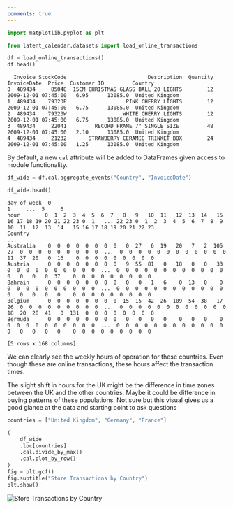 ```yaml
---
comments: true
---
```

```python
import matplotlib.pyplot as plt

from latent_calendar.datasets import load_online_transactions

df = load_online_transactions()
df.head()
```

```text
  Invoice StockCode                          Description  Quantity         InvoiceDate  Price  Customer ID         Country
0  489434     85048  15CM CHRISTMAS GLASS BALL 20 LIGHTS        12 2009-12-01 07:45:00   6.95      13085.0  United Kingdom
1  489434    79323P                   PINK CHERRY LIGHTS        12 2009-12-01 07:45:00   6.75      13085.0  United Kingdom
2  489434    79323W                  WHITE CHERRY LIGHTS        12 2009-12-01 07:45:00   6.75      13085.0  United Kingdom
3  489434     22041         RECORD FRAME 7" SINGLE SIZE         48 2009-12-01 07:45:00   2.10      13085.0  United Kingdom
4  489434     21232       STRAWBERRY CERAMIC TRINKET BOX        24 2009-12-01 07:45:00   1.25      13085.0  United Kingdom
```

By default, a new `cal` attribute will be added to DataFrames given access to module functionality.

```python
df_wide = df.cal.aggregate_events("Country", "InvoiceDate")

df_wide.head()
```

```text
day_of_week  0                                                                                  1     ...  5     6
hour        0  1  2  3  4  5  6  7   8   9   10  11   12  13  14   15  16 17 18 19 20 21 22 23 0  1   ... 22 23 0  1  2  3  4  5  6  7  8  9   10  11  12  13  14   15 16 17 18 19 20 21 22 23
Country                                                                                               ...
Australia    0  0  0  0  0  0  0  0   0  27   6  19   20   7   2  105  27  0  0  0  0  0  0  0  0  0  ...  0  0  0  0  0  0  0  0  0  0  0  0  11  37  20   0  16    0  0  0  0  0  0  0  0  0
Austria      0  0  0  0  0  0  0  0   9  55  81   0   18   0   0   33   0  0  0  0  0  0  0  0  0  0  ...  0  0  0  0  0  0  0  0  0  0  0  0   0   0   0   0  37    0  0  0  0  0  0  0  0  0
Bahrain      0  0  0  0  0  0  0  0   0   0   1   6    0  13   0    0   0  0  0  0  0  0  0  0  0  0  ...  0  0  0  0  0  0  0  0  0  0  0  0   0   0   0   0   0    0  0  0  0  0  0  0  0  0
Belgium      0  0  0  0  0  0  0  0  15  15  42  26  109  54  38   17  26  0  0  0  0  0  0  0  0  0  ...  0  0  0  0  0  0  0  0  0  0  0  0  18  20  28  41   0  131  0  0  0  0  0  0  0  0
Bermuda      0  0  0  0  0  0  0  0   0   0   0   0    0   0   0    0   0  0  0  0  0  0  0  0  0  0  ...  0  0  0  0  0  0  0  0  0  0  0  0   0   0   0   0   0    0  0  0  0  0  0  0  0  0

[5 rows x 168 columns]
```

We can clearly see the weekly hours of operation for these countries. Even though these are online transactions, these hours affect the transaction times.

The slight shift in hours for the UK might be the difference in time zones between the UK and the other countries. Maybe it could be difference in buying patterns of these populations. Not sure but this visual gives us a good glance at the data and starting point to ask questions

```python
countries = ["United Kingdom", "Germany", "France"]

(
    df_wide
    .loc[countries]
    .cal.divide_by_max()
    .cal.plot_by_row()
)
fig = plt.gcf()
fig.suptitle("Store Transactions by Country")
plt.show()
```

![Store Transactions by Country](./../../images/store-transactions.png)
